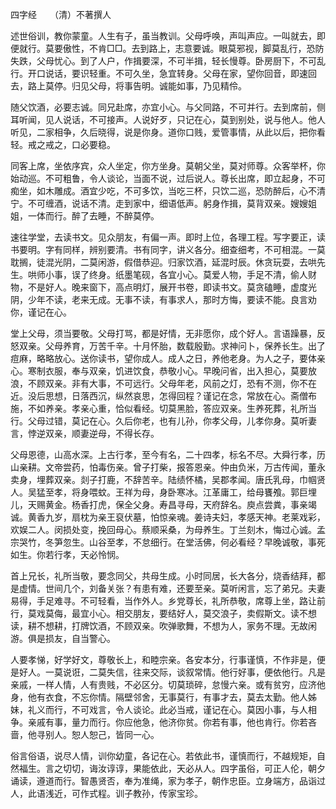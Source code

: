 四字经　　（清）不著撰人  

述世俗训，教你蒙童。人生有子，虽当教训。父母呼唤，声叫声应。一叫就去，即便就行。莫要傲性，不肯□□。去到路上，志意要诚。眼莫邪视，脚莫乱行，恐防失跌，父母忧心。到了人户，作揖要深，不可半揖，轻长慢尊。卧房厨下，不可乱行。开口说话，要识轻重。不可久坐，急宜转身。父母在家，望你回音，即速回去，路上莫停。归见父母，将事告明。诚能如事，乃见精伶。  

随父饮酒，必要志诚。同兄赴席，亦宜小心。与父同路，不可并行。去到席前，侧耳听闻，见人说话，不可接声。人说好歹，只记在心，莫到别处，说与他人。他人听见，二家相争，久后晓得，说是你身。道你口贱，爱管事情，从此以后，把你看轻。戒之戒之，口必要稳。  

同客上席，坐依序宾，众人坐定，你方坐身。莫朝父坐，莫对师尊。众客举杯，你始动巡。不可粗鲁，令人谈论，当面不说，过后说人。尊长出席，即立起身，不可痴坐，如木雕成。酒宜少吃，不可多饮，当吃三杯，只饮二巡，恐防醉后，心不清宁。不可缠酒，说话不清。走到家中，细语低声。躬身作揖，莫背双亲。嫂嫂姐姐，一体而行。醉了去睡，不醉莫停。  

速往学堂，去读书文。见众朋友，有偏一声。即时上位，各理工程。写字要正，读书要明。字有同样，辨别要清。书有同字，讲义各分。细查细考，不可相混。一莫耽搁，徒混光阴，二莫闲游，假借恭迎。归家饮酒，延混时辰。休贪玩耍，去哄先生。哄师小事，误了终身。纸墨笔砚，各宜小心。莫爱人物，手足不清，偷人财物，不是好人。晚来窗下，高点明灯，展开书卷，即读书文。莫贪磕睡，虚度光阴，少年不读，老来无成。无事不读，有事求人，那时方悔，要读不能。良言劝你，谨记在心。  

堂上父母，须当要敬。父母打骂，都是好情，无非愿你，成个好人。言语躁暴，反怒双亲。父母养育，万苦千辛。十月怀胎，数载殷勤。求神问卜，保养长生。出了痘麻，略略放心。送你读书，望你成人。成人之日，养他老身。为人之子，要体亲心。寒制衣服，奉与双亲，饥进饮食，恭敬小心。早晚问省，出入担心，莫要放浪，不顾双亲。非有大事，不可远行。父母年老，风前之灯，恐有不测，你不在近。没后思想，日落西沉，纵然哀思，怎得回程？谨记在念，常放在心。斋僧布施，不如养亲。孝亲心重，恰似看经。切莫黑脸，答应双亲。生养死葬，礼所当行。父母过错，莫记在心。久后你老，也有儿孙，你孝父母，儿孝你身。莫听妻言，悖逆双亲，顺妻逆母，不得长存。  

父母恩德，山高水深。上古行孝，至今有名，二十四孝，标名不尽。大舜行孝，历山亲耕。文帝尝药，怕毒伤亲。曾子打柴，报答恩亲。仲由负米，万古传闻，董永卖身，埋葬双亲。剡子打鹿，不辞苦辛。陆绩怀橘，吴郡孝闻。唐氏乳母，巾帼贤人。吴猛至孝，将身喂蚊。王祥为母，身卧寒冰。江革庸工，给母饔飧。郭巨埋儿，天赐黄金。杨香打虎，保全父身。寿昌寻母，天府辞名。庾点尝粪，事亲竭诚。黄香九岁，扇枕为亲王裒伏墓，怕惊亲魂。姜诗夫妇，孝感天神。老莱戏彩，欢娱二人。闵损处变，挽回母心。蔡顺采桑，为母养生。丁兰刻木，悔过心诚。孟宗哭竹，冬笋忽生。山谷至孝，不怠细行。在堂活佛，何必看经？早晚诚敬，事死如生。你若行孝，天必怜悯。  

首上兄长，礼所当敬，要念同父，共母生成。小时同居，长大各分，烧香结拜，都是虚情。世间几个，刘备关张？有患有难，还要至亲。莫听闲言，忘了弟兄。夫妻易得，手足难寻。不可轻看，当作外人。乡党尊长，礼所恭敬，席尊上坐，路让前行，莫戏莫侮，最宜小心。相交朋友，要结好人，莫交浪子，卖假斯文。读不想读，耕不想耕，打牌饮酒，不顾双亲。吹弹歌舞，不想为人，家务不理。无故闲游。俱是损友，自当警心。  

人要孝悌，好学好文，尊敬长上，和睦宗亲。各安本分，行事谨慎，不作非是，便是好人。一莫说诳，二莫失信，往来交际，谈叙常情。他行好事，便依他行。凡是亲戚，一样人情，人有贵贱，不必区分。切莫琐碎，怠慢六亲。或有贫穷，应济他身，他有衣食，不忘你情。隔壁邻舍，无事莫行，有事才去，莫去太勤。他人姊妹，礼义而行，不可戏言，令人谈论。此必当戒，谨记在心。莫因小事，与人相争。亲戚有事，量力而行。你应他急，他济你贫。你若有事，他也肯行。你若吝啬，他寻别人。恕人恕己，皆同一心。  

俗言俗语，说尽人情，训你幼童，各记在心。若依此书，谨慎而行，不越规矩，自然福生。言之切切，诲汝谆谆，果能依此，天必从人。四字虽俗，可正人伦，朝夕诵读，遵道而行。智愚贤否，奉为准绳，家为孝子，朝作忠臣。立身端方，品诣过人，此语浅近，可作式程。训子教孙，传家宝珍。  
